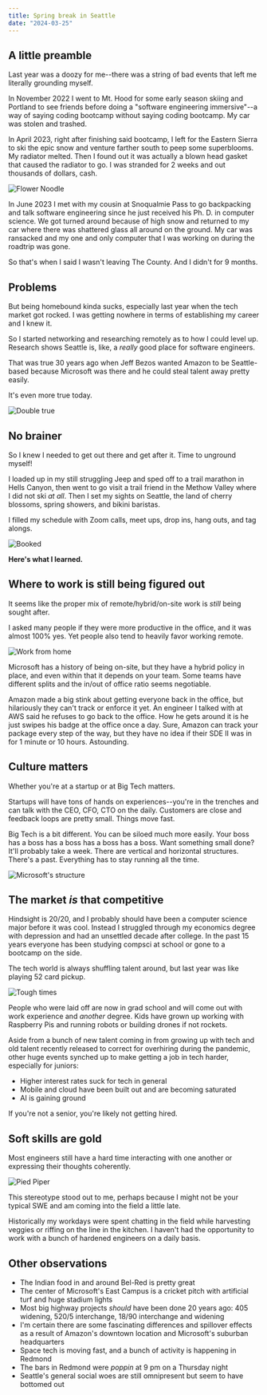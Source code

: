 ```yaml
---
title: Spring break in Seattle
date: "2024-03-25"
---	
```


## A little preamble

Last year was a doozy for me--there was a string of bad events that left me literally grounding myself.

In November 2022 I went to Mt. Hood for some early season skiing and Portland to see friends before doing a "software engineering immersive"--a way of saying coding bootcamp without saying coding bootcamp. My car was stolen and trashed.

In April 2023, right after finishing said bootcamp, I left for the Eastern Sierra to ski the epic snow and venture farther south to peep some superblooms. My radiator melted. Then I found out it was actually a blown head gasket that caused the radiator to go. I was stranded for 2 weeks and out thousands of dollars, cash.

![Flower Noodle](../noodle.jpg "Flower Noodle")

In June 2023 I met with my cousin at Snoqualmie Pass to go backpacking and talk software engineering since he just received his Ph. D. in computer science. We got turned around because of high snow and returned to my car where there was shattered glass all around on the ground. My car was ransacked and my one and only computer that I was working on during the roadtrip was gone.

So that's when I said I wasn't leaving The County. And I didn't for 9 months.

## Problems

But being homebound kinda sucks, especially last year when the tech market got rocked. I was getting nowhere in terms of establishing my career and I knew it.

So I started networking and researching remotely as to how I could level up. Research shows Seattle is, like, a *really* good place for software engineers.

That was true 30 years ago when Jeff Bezos wanted Amazon to be Seattle-based because Microsoft was there and he could steal talent away pretty easily.

It's even more true today.

![Double true](https://img.devrant.com/devrant/rant/r_1326845_yjiAB.gif "Double true")

## No brainer

So I knew I needed to get out there and get after it. Time to unground myself!

I loaded up in my still struggling Jeep and sped off to a trail marathon in Hells Canyon, then went to go visit a trail friend in the Methow Valley where I did not ski *at all*. Then I set my sights on Seattle, the land of cherry blossoms, spring showers, and bikini baristas.

I filled my schedule with Zoom calls, meet ups, drop ins, hang outs, and tag alongs.

![Booked](https://s-media-cache-ak0.pinimg.com/736x/a5/d4/9c/a5d49c4d4cf6aa1e07db81d2da81625b.jpg "Booked")

**Here's what I learned.**

## Where to work is still being figured out

It seems like the proper mix of remote/hybrid/on-site work is *still* being sought after.

I asked many people if they were more productive in the office, and it was almost 100% yes. Yet people also tend to heavily favor working remote.

![Work from home](https://media1.tenor.com/m/OEq_R7aWDhIAAAAC/fifth-harmony-dance.gif "Work from home")

Microsoft has a history of being on-site, but they have a hybrid policy in place, and even within that it depends on your team. Some teams have different splits and the in/out of office ratio seems negotiable.

Amazon made a big stink about getting everyone back in the office, but hilariously they can't track or enforce it yet. An engineer I talked with at AWS said he refuses to go back to the office. How he gets around it is he just swipes his badge at the office once a day. Sure, Amazon can track your package every step of the way, but they have no idea if their SDE II was in for 1 minute or 10 hours. Astounding.

## Culture matters

Whether you're at a startup or at Big Tech matters.

Startups will have tons of hands on experiences--you're in the trenches and can talk with the CEO, CFO, CTO on the daily. Customers are close and feedback loops are pretty small. Things move fast.

Big Tech is a bit different. You can be siloed much more easily. Your boss has a boss has a boss has a boss has a boss. Want something small done? It'll probably take a week. There are vertical and horizontal structures. There's a past. Everything has to stay running all the time.

![Microsoft's structure](https://static.seekingalpha.com/uploads/2013/5/1/4497021-13674376366158104-Abu-Bakr-Hussain_origin.jpg "Microsoft's structure")

## The market *is* that competitive

Hindsight is 20/20, and I probably should have been a computer science major before it was cool. Instead I struggled through my economics degree with depression and had an unsettled decade after college. In the past 15 years everyone has been studying compsci at school or gone to a bootcamp on the side.

The tech world is always shuffling talent around, but last year was like playing 52 card pickup.

![Tough times](https://i.redd.it/rr6our9c1hn11.gif "The game rn")

People who were laid off are now in grad school and will come out with work experience and *another* degree. Kids have grown up working with Raspberry Pis and running robots or building drones if not rockets.

Aside from a bunch of new talent coming in from growing up with tech and old talent recently released to correct for overhiring during the pandemic, other huge events synched up to make getting a job in tech harder, especially for juniors:

- Higher interest rates suck for tech in general
- Mobile and cloud have been built out and are becoming saturated
- AI is gaining ground

If you're not a senior, you're likely not getting hired.

## Soft skills are gold

Most engineers still have a hard time interacting with one another or expressing their thoughts coherently.

![Pied Piper](https://i.pinimg.com/originals/42/43/da/4243da4913bef1159064b3e7ade56495.gif "Pied Piper")

This stereotype stood out to me, perhaps because I might not be your typical SWE and am coming into the field a little late.

Historically my workdays were spent chatting in the field while harvesting veggies or riffing on the line in the kitchen. I haven't had the opportunity to work with a bunch of hardened engineers on a daily basis.

## Other observations

- The Indian food in and around Bel-Red is pretty great
- The center of Microsoft's East Campus is a cricket pitch with artificial turf and huge stadium lights
- Most big highway projects *should* have been done 20 years ago: 405 widening, 520/5 interchange, 18/90 interchange and widening
- I'm certain there are some fascinating differences and spillover effects as a result of Amazon's downtown location and Microsoft's suburban headquarters
- Space tech is moving fast, and a bunch of activity is happening in Redmond
- The bars in Redmond were *poppin* at 9 pm on a Thursday night
- Seattle's general social woes are still omnipresent but seem to have bottomed out
